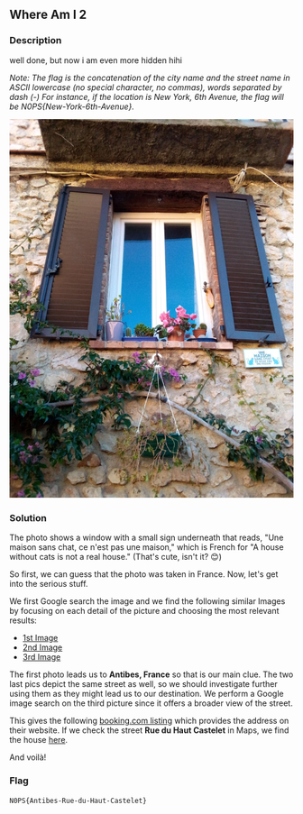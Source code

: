 ## Where Am I 2

### Description

well done, but now i am even more hidden hihi

_Note: The flag is the concatenation of the city name and the street name in ASCII lowercase (no special character, no commas), words separated by dash (-)
For instance, if the location is New York, 6th Avenue, the flag will be N0PS{New-York-6th-Avenue}._ 

![src](./src/img.jpg)

### Solution

The photo shows a window with a small sign underneath that reads, "Une maison sans chat, ce n'est pas une maison," which is French for "A house without cats is not a real house." (That's cute, isn't it? 😊) 


So first, we can guess that the photo was taken in France. 
Now, let's get into the serious stuff.    

We first Google search the image and we find the following similar Images by focusing on each detail of the picture and choosing the most relevant results: 
* [1st Image](https://www.freepik.com/premium-photo/sign-wall-antibes-france_19588555.htm) 
* [2nd Image](https://i0.wp.com/lessoccagirls.com/wp-content/uploads/2022/02/IMG_9148.jpeg) 
* [3rd Image](https://i0.wp.com/lessoccagirls.com/wp-content/uploads/2022/02/IMG_9147.jpeg?fit=3024%2C4032&ssl=1)  

The first photo leads us to **Antibes, France** so that is our main clue.
The two last pics depict the same street as well, so we should investigate further using them as they might lead us to our destination.
We perform a Google image search on the third picture since it offers a broader view of the street.  

This gives the following [booking.com listing](https://www.booking.com/hotel/fr/bijou-apartment-in-old-town-antibes.fr.html) which provides the address on their website. If we check the street **Rue du Haut Castelet** in Maps, we find the house [here](https://www.google.fr/maps/@43.5789265,7.1253459,3a,75y,169.8h,116.26t/data=!3m6!1e1!3m4!1sAWwD3t4PJd60XFULJTCGhA!2e0!7i13312!8i6656?entry=ttu).

And voilà!

### Flag

`N0PS{Antibes-Rue-du-Haut-Castelet}`
